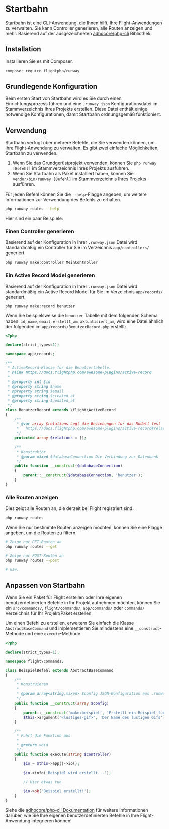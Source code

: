 # Startbahn

Startbahn ist eine CLI-Anwendung, die Ihnen hilft, Ihre Flight-Anwendungen zu verwalten. Sie kann Controller generieren, alle Routen anzeigen und mehr. Basierend auf der ausgezeichneten [adhocore/php-cli](https://github.com/adhocore/php-cli) Bibliothek.

## Installation

Installieren Sie es mit Composer.

```bash
composer require flightphp/runway
```

## Grundlegende Konfiguration

Beim ersten Start von Startbahn wird es Sie durch einen Einrichtungsprozess führen und eine `.runway.json` Konfigurationsdatei im Stammverzeichnis Ihres Projekts erstellen. Diese Datei enthält einige notwendige Konfigurationen, damit Startbahn ordnungsgemäß funktioniert.

## Verwendung

Startbahn verfügt über mehrere Befehle, die Sie verwenden können, um Ihre Flight-Anwendung zu verwalten. Es gibt zwei einfache Möglichkeiten, Startbahn zu verwenden.

1. Wenn Sie das Grundgerüstprojekt verwenden, können Sie `php runway [Befehl]` im Stammverzeichnis Ihres Projekts ausführen.
1. Wenn Sie Startbahn als Paket installiert haben, können Sie `vendor/bin/runway [Befehl]` im Stammverzeichnis Ihres Projekts ausführen.

Für jeden Befehl können Sie die `--help`-Flagge angeben, um weitere Informationen zur Verwendung des Befehls zu erhalten.

```bash
php runway routes --help
```

Hier sind ein paar Beispiele:

### Einen Controller generieren

Basierend auf der Konfiguration in Ihrer `.runway.json` Datei wird standardmäßig ein Controller für Sie im Verzeichnis `app/controllers/` generiert.

```bash
php runway make:controller MeinController
```

### Ein Active Record Model generieren

Basierend auf der Konfiguration in Ihrer `.runway.json` Datei wird standardmäßig ein Active Record Model für Sie im Verzeichnis `app/records/` generiert.

```bash
php runway make:record benutzer
```

Wenn Sie beispielsweise die `benutzer` Tabelle mit dem folgenden Schema haben: `id`, `name`, `email`, `erstellt_am`, `aktualisiert_am`, wird eine Datei ähnlich der folgenden im `app/records/BenutzerRecord.php` erstellt:

```php
<?php

declare(strict_types=1);

namespace app\records;

/**
 * ActiveRecord-Klasse für die Benutzertabelle.
 * @link https://docs.flightphp.com/awesome-plugins/active-record
 * 
 * @property int $id
 * @property string $name
 * @property string $email
 * @property string $created_at
 * @property string $updated_at
 */
class BenutzerRecord extends \flight\ActiveRecord
{
    /**
     * @var array $relations Legt die Beziehungen für das Modell fest
     *   https://docs.flightphp.com/awesome-plugins/active-record#relationships
     */
    protected array $relations = [];

    /**
     * Konstruktor
     * @param mixed $databaseConnection Die Verbindung zur Datenbank
     */
    public function __construct($databaseConnection)
    {
        parent::__construct($databaseConnection, 'benutzer');
    }
}
```

### Alle Routen anzeigen

Dies zeigt alle Routen an, die derzeit bei Flight registriert sind.

```bash
php runway routes
```

Wenn Sie nur bestimmte Routen anzeigen möchten, können Sie eine Flagge angeben, um die Routen zu filtern.

```bash
# Zeige nur GET-Routen an
php runway routes --get

# Zeige nur POST-Routen an
php runway routes --post

# usw.
```

## Anpassen von Startbahn

Wenn Sie ein Paket für Flight erstellen oder Ihre eigenen benutzerdefinierten Befehle in Ihr Projekt aufnehmen möchten, können Sie ein `src/commands/`, `flight/commands/`, `app/commands/` oder `commands/` Verzeichnis für Ihr Projekt/Paket erstellen.

Um einen Befehl zu erstellen, erweitern Sie einfach die Klasse `AbstractBaseCommand` und implementieren Sie mindestens eine `__construct`-Methode und eine `execute`-Methode.

```php
<?php

declare(strict_types=1);

namespace flight\commands;

class BeispielBefehl extends AbstractBaseCommand
{
	/**
     * Konstruieren
     *
     * @param array<string,mixed> $config JSON-Konfiguration aus .runway-config.json
     */
    public function __construct(array $config)
    {
        parent::__construct('make:beispiel', 'Erstellt ein Beispiel für die Dokumentation', $config);
        $this->argument('<lustiges-gif>', 'Der Name des lustigen Gifs');
    }

	/**
     * Führt die Funktion aus
     *
     * @return void
     */
    public function execute(string $controller)
    {
        $io = $this->app()->io();

		$io->info('Beispiel wird erstellt...');

		// Hier etwas tun

		$io->ok('Beispiel erstellt!');
	}
}
```

Siehe die [adhocore/php-cli Dokumentation](https://github.com/adhocore/php-cli) für weitere Informationen darüber, wie Sie Ihre eigenen benutzerdefinierten Befehle in Ihre Flight-Anwendung integrieren können!